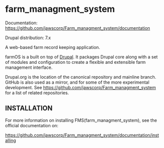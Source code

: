 # farm_managment_system

Documentation: https://github.com/jawscorp/Farm_managment_system/documentation

Drupal distribution: 7.x

A web-based farm record keeping application.

farmOS is a built on top of [Drupal](http://drupal.org). It packages Drupal core
along with a set of modules and configuration to create a flexible and
extensible farm management interface.

Drupal.org is the location of the canonical repository and mainline branch.
GitHub is also used as a mirror, and for some of the more experimental
development. See https://github.com/jawscorp/Farm_managment_system for a list of related repositories.

## INSTALLATION

For more information on installing FMS(farm_managment_system), see the official documentation on:

https://github.com/jawscorp/Farm_managment_system/documentation/installing
